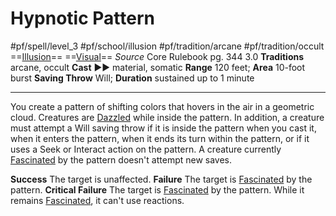 # Hypnotic Pattern
#pf/spell/level_3 #pf/school/illusion #pf/tradition/arcane #pf/tradition/occult
==[Illusion](../../../Traits/Illusion.md)== ==[Visual](../../../Traits/Visual.md)==
*Source* Core Rulebook pg. 344 3.0
**Traditions** arcane, occult
**Cast** ►► material, somatic
**Range** 120 feet; **Area** 10-foot burst
**Saving Throw** Will; **Duration** sustained up to 1 minute

---
You create a pattern of shifting colors that hovers in the air in a geometric cloud. Creatures are [Dazzled](../../../Conditions/Dazzled.md) while inside the pattern. In addition, a creature must attempt a Will saving throw if it is inside the pattern when you cast it, when it enters the pattern, when it ends its turn within the pattern, or if it uses a Seek or Interact action on the pattern. A creature currently [Fascinated](../../../Conditions/Fascinated.md) by the pattern doesn't attempt new saves.

**Success** The target is unaffected.
**Failure** The target is [Fascinated](../../../Conditions/Fascinated.md) by the pattern.
**Critical Failure** The target is [Fascinated](../../../Conditions/Fascinated.md) by the pattern. While it remains [Fascinated](../../../Conditions/Fascinated.md), it can't use reactions.